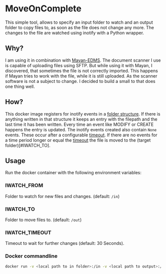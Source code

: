 # MoveOnComplete

This simple tool, allows to specify an input folder to watch and an output folder to copy files to, as soon as the file does not change any more.
The changes to the file are watched using inotify with a Python wrapper.

## Why?

I am using it in combination with [Mayan-EDMS](https://mayan-edms.com). The document scanner I use is capable of uploading files using SFTP. But while using it with Mayan, I discovered, that sometimes the file is not correctly imported. This happens if Mayan tries to work with the file, while it is still uploaded. As the scanner software is not a subject to change. I decided to build a small to that does one thing well.

## How?

This docker image registers for inotify events in a [folder structure](#IWATCH_FROM). If there is anything written in that structure it keeps an entry with the filepath and the last time it has been written.
Every time an event like MODIFY or CREATE happens the entry is updated.
The inotify events created also contain `None` events. These occur after a configurable [timeout](#IWATCH_TIMEOUT).
If there are no events for a time period longer or equal the [timeout](#IWATCH_TIMEOUT) the file is moved to the (target folder)[#IWATCH_TO]. 


## Usage

Run the docker container with the following environment variables:

### IWATCH_FROM

Folder to watch for new files and changes. (default: `/in`)

### IWATCH_TO

Folder to move files to. (default: `/out`)

### IWATCH_TIMEOUT

Timeout to wait for further changes (default: 30 Seconds).


### Docker commandline

```bash
docker run -v <local path to in folder>:/in -v <local path to output>:/out moveoncomplete
```

